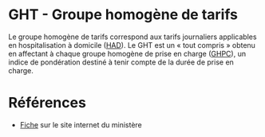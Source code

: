 # GHT - Groupe homogène de tarifs
<!-- SPDX-License-Identifier: MPL-2.0 -->

Le groupe homogène de tarifs correspond aux tarifs journaliers applicables en hospitalisation à domicile ([HAD](HAD.md)). 
Le GHT est un « tout compris » obtenu en affectant à chaque groupe homogène de prise en charge ([GHPC](GHPC.md)), un indice de pondération destiné à tenir compte de la durée de prise en charge.

# Références

- [Fiche](https://solidarites-sante.gouv.fr/professionnels/gerer-un-etablissement-de-sante-medico-social/financement/financement-des-etablissements-de-sante-10795/financement-des-etablissements-de-sante-glossaire/article/groupe-homogene-de-tarifs-ght) sur le site internet du ministère
